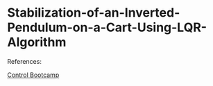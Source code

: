 # Stabilization-of-an-Inverted-Pendulum-on-a-Cart-Using-LQR-Algorithm

References:

[Control Bootcamp](https://www.youtube.com/watch?v=qjhAAQexzLg&t=3s)
